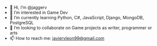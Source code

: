- 👋 Hi, I’m @jaggerv
- 👀 I’m interested in Game Dev
- 🌱 I’m currently learning Python, C#, JavaScript, Django, MongoDB, PostgreSQL
- 💞️ I’m looking to collaborate on Game projects as writer, programmer or arts
- 📫 How to reach me: javiervleon99@gmail.com

<!---
jaggerv/jaggerv is a ✨ special ✨ repository because its `README.md` (this file) appears on your GitHub profile.
You can click the Preview link to take a look at your changes.
--->
